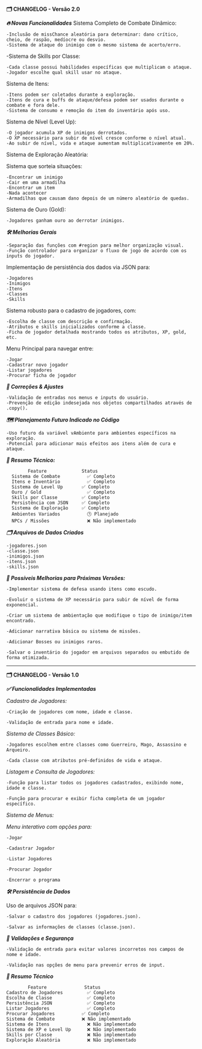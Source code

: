 **🗂️ CHANGELOG - Versão 2.0**

***🔥 Novas Funcionalidades***
Sistema Completo de Combate Dinâmico:

    -Inclusão de missChance aleatória para determinar: dano crítico, cheio, de raspão, medíocre ou desvio.
    -Sistema de ataque do inimigo com o mesmo sistema de acerto/erro.

-Sistema de Skills por Classe:

    -Cada classe possui habilidades específicas que multiplicam o ataque.
    -Jogador escolhe qual skill usar no ataque.

Sistema de Itens:

    -Itens podem ser coletados durante a exploração.
    -Itens de cura e buffs de ataque/defesa podem ser usados durante o combate e fora dele.
    -Sistema de consumo e remoção do item do inventário após uso.

Sistema de Nível (Level Up):

    -O jogador acumula XP de inimigos derrotados.
    -O XP necessário para subir de nível cresce conforme o nível atual.   
    -Ao subir de nível, vida e ataque aumentam multiplicativamente em 20%.

Sistema de Exploração Aleatória:

Sistema que sorteia situações:

    -Encontrar um inimigo    
    -Cair em uma armadilha    
    -Encontrar um item    
    -Nada acontecer    
    -Armadilhas que causam dano depois de um número aleatório de quedas.

Sistema de Ouro (Gold):

    -Jogadores ganham ouro ao derrotar inimigos.

***🛠️ Melhorias Gerais***

    -Separação das funções com #region para melhor organização visual.    
    -Função controlador para organizar o fluxo de jogo de acordo com os inputs do jogador.

Implementação de persistência dos dados via JSON para:

    -Jogadores
    -Inimigos   
    -Itens    
    -Classes   
    -Skills

Sistema robusto para o cadastro de jogadores, com:

    -Escolha de classe com descrição e confirmação.
    -Atributos e skills inicializados conforme a classe.  
    -Ficha de jogador detalhada mostrando todos os atributos, XP, gold, etc.

Menu Principal para navegar entre:

    -Jogar
    -Cadastrar novo jogador  
    -Listar jogadores  
    -Procurar ficha de jogador

***🐞 Correções & Ajustes***

    -Validação de entradas nos menus e inputs do usuário.
    -Prevenção de edição indesejada nos objetos compartilhados através de .copy().

***🗺️ Planejamento Futuro Indicado no Código***

    -Uso futuro da variável vAmbiente para ambientes específicos na exploração.
    -Potencial para adicionar mais efeitos aos itens além de cura e ataque.

***🔖 Resumo Técnico:***

            Feature	            Status
      Sistema de Combate	      ✅ Completo
      Itens e Inventário	      ✅ Completo
      Sistema de Level Up      	✅ Completo
      Ouro / Gold	              ✅ Completo
      Skills por Classe	        ✅ Completo
      Persistência com JSON	    ✅ Completo
      Sistema de Exploração	    ✅ Completo
      Ambientes Variados	      🕒 Planejado
      NPCs / Missões	          ❌ Não implementado

***🗂️ Arquivos de Dados Criados***

    -jogadores.json
    -classe.json
    -inimigos.json
    -itens.json
    -skills.json

***📌 Possíveis Melhorias para Próximas Versões:***

    -Implementar sistema de defesa usando itens como escudo.
    
    -Evoluir o sistema de XP necessário para subir de nível de forma exponencial.
    
    -Criar um sistema de ambientação que modifique o tipo de inimigo/item encontrado.
    
    -Adicionar narrativa básica ou sistema de missões.
    
    -Adicionar Bosses ou inimigos raros.
    
    -Salvar o inventário do jogador em arquivos separados ou embutido de forma otimizada.

-------------------------------------------------------------------------------------------------------------------

**🗂️ CHANGELOG - Versão 1.0**

***✅ Funcionalidades Implementadas***

*Cadastro de Jogadores:*

    -Criação de jogadores com nome, idade e classe.
    
    -Validação de entrada para nome e idade.

*Sistema de Classes Básico:*

    -Jogadores escolhem entre classes como Guerreiro, Mago, Assassino e Arqueiro.
    
    -Cada classe com atributos pré-definidos de vida e ataque.

*Listagem e Consulta de Jogadores:*

    -Função para listar todos os jogadores cadastrados, exibindo nome, idade e classe.
    
    -Função para procurar e exibir ficha completa de um jogador específico.

*Sistema de Menus:*

*Menu interativo com opções para:*

    -Jogar
    
    -Cadastrar Jogador
    
    -Listar Jogadores
    
    -Procurar Jogador
    
    -Encerrar o programa

***🛠️ Persistência de Dados***

Uso de arquivos JSON para:

    -Salvar o cadastro dos jogadores (jogadores.json).
    
    -Salvar as informações de classes (classe.json).

***🔎 Validações e Segurança***

    -Validação de entrada para evitar valores incorretos nos campos de nome e idade.
    
    -Validação nas opções de menu para prevenir erros de input.

***📌 Resumo Técnico***
            
            Feature              Status
    Cadastro de Jogadores	      ✅ Completo
    Escolha de Classe	          ✅ Completo
    Persistência JSON	          ✅ Completo
    Listar Jogadores	          ✅ Completo
    Procurar Jogadores	        ✅ Completo
    Sistema de Combate	        ❌ Não implementado
    Sistema de Itens	          ❌ Não implementado
    Sistema de XP e Level Up	  ❌ Não implementado
    Skills por Classe	          ❌ Não implementado
    Exploração Aleatória	      ❌ Não implementado
